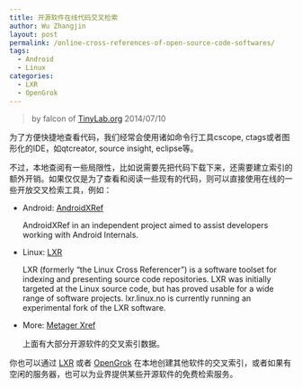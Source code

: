 ```yaml
---
title: 开源软件在线代码交叉检索
author: Wu Zhangjin
layout: post
permalink: /online-cross-references-of-open-source-code-softwares/
tags:
  - Android
  - Linux
categories:
  - LXR
  - OpenGrok
---
```


> by falcon of [TinyLab.org][2]
> 2014/07/10

为了方便快捷地查看代码，我们经常会使用诸如命令行工具cscope, ctags或者图形化的IDE，如qtcreator, source insight, eclipse等。

不过，本地查阅有一些局限性，比如说需要先把代码下载下来，还需要建立索引的额外开销。如果仅仅是为了查看和阅读一些现有的代码，则可以直接使用在线的一些开放交叉检索工具，例如：

* Android: [AndroidXRef][3]

  AndroidXRef in an independent project aimed to assist developers working with Android Internals.

* Linux: [LXR][4]

  LXR (formerly &#8220;the Linux Cross Referencer&#8221;) is a software toolset for indexing and presenting source code repositories. LXR was initially targeted at the Linux source code, but has proved usable for a wide range of software projects. lxr.linux.no is currently running an experimental fork of the LXR software.

* More: [Metager Xref][5]

  上面有大部分开源软件的交叉索引数据。

你也可以通过 [LXR][6] 或者 [OpenGrok][7] 在本地创建其他软件的交叉索引，或者如果有空闲的服务器，也可以为业界提供某些开源软件的免费检索服务。





 [2]: http://tinylab.org
 [3]: http://androidxref.com/
 [4]: http://lxr.linux.no/
 [5]: http://code.metager.de/source/xref/
 [6]: http://sourceforge.net/projects/lxr/
 [7]: http://opengrok.github.io/OpenGrok/
